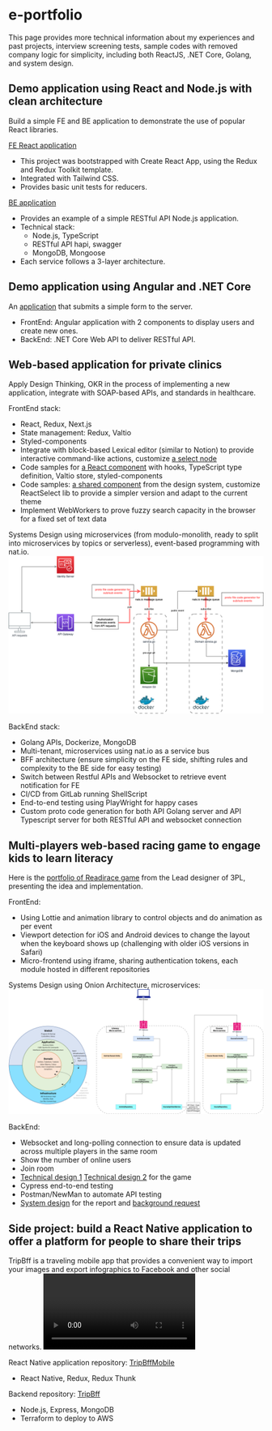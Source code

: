 # e-portfolio

This page provides more technical information about my experiences and past projects, interview screening tests, sample codes with removed company logic for simplicity, including both ReactJS, .NET Core, Golang, and system design.

## Demo application using React and Node.js with clean architecture

Build a simple FE and BE application to demonstrate the use of popular React libraries.

[FE React application](https://github.com/truongngoctuan/si-screening-fe-app)

* This project was bootstrapped with Create React App, using the Redux and Redux Toolkit template.
* Integrated with Tailwind CSS.
* Provides basic unit tests for reducers.

[BE application](https://github.com/truongngoctuan/si-screening-be-app)

* Provides an example of a simple RESTful API Node.js application.
* Technical stack:
  * Node.js, TypeScript
  * RESTful API hapi, swagger
  * MongoDB, Mongoose
* Each service follows a 3-layer architecture.

## Demo application using Angular and .NET Core

An [application](https://github.com/truongngoctuan/coding-test001) that submits a simple form to the server.

* FrontEnd: Angular application with 2 components to display users and create new ones.
* BackEnd: .NET Core Web API to deliver RESTful API.

## Web-based application for private clinics

Apply Design Thinking, OKR in the process of implementing a new application, integrate with SOAP-based APIs, and standards in healthcare.

FrontEnd stack:

* React, Redux, Next.js
* State management: Redux, Valtio
* Styled-components
* Integrate with block-based Lexical editor (similar to Notion) to provide interactive command-like actions, customize [a select node](Silent/Lexical/custom-select/CustomSelect.component.tsx)
* Code samples for [a React component](Silent/CodeSamples/module_mail/mail-item/MailItem.tsx) with hooks, TypeScript type definition, Valtio store, styled-components
* Code samples: [a shared component](Silent/CodeSamples/design_system/ReactSelect/ReactSelect.tsx) from the design system, customize ReactSelect lib to provide a simpler version and adapt to the current theme
* Implement WebWorkers to prove fuzzy search capacity in the browser for a fixed set of text data

Systems Design using microservices (from modulo-monolith, ready to split into microservices by topics or serverless), event-based programming with nat.io.
![Systems Design](/Silent/systems_design_silent.drawio.png)

BackEnd stack:

* Golang APIs, Dockerize, MongoDB
* Multi-tenant, microservices using nat.io as a service bus
* BFF architecture (ensure simplicity on the FE side, shifting rules and complexity to the BE side for easy testing)
* Switch between Restful APIs and Websocket to retrieve event notification for FE
* CI/CD from GitLab running ShellScript
* End-to-end testing using PlayWright for happy cases
* Custom proto code generation for both API Golang server and API Typescript server for both RESTful API and websocket connection

## Multi-players web-based racing game to engage kids to learn literacy

Here is the [portfolio of Readirace game](https://yummyux.com.au/readiracer/) from the Lead designer of 3PL, presenting the idea and implementation.

FrontEnd:

* Using Lottie and animation library to control objects and do animation as per event
* Viewport detection for iOS and Android devices to change the layout when the keyboard shows up (challenging with older iOS versions in Safari)
* Micro-frontend using iframe, sharing authentication tokens, each module hosted in different repositories

Systems Design using Onion Architecture, microservices:
![Systems Design](/3PL/Systems_Design_3PL.drawio.png)

BackEnd:

* Websocket and long-polling connection to ensure data is updated across multiple players in the same room
* Show the number of online users
* Join room
* [Technical design 1](3PL/PYCO-TechnicaldesignforReadiRacergame-060921-0913.pdf) [Technical design 2](3PL/PYCO-MultiplayermodeforReadiRacer-060921-0913.pdf) for the game
* Cypress end-to-end testing
* Postman/NewMan to automate API testing
* [System design](3PL/SATURN-SchoolActivityUsageReport-060921-0915.pdf) for the report and [background request](3PL/SATURN-BackgroundRequestProcessingSystem-060921-0917.pdf)

## Side project: build a React Native application to offer a platform for people to share their trips

TripBff is a traveling mobile app that provides a convenient way to import your images and export infographics to Facebook and other social networks.
![Video Demo](/TripBff/DemoVideoV1.mp4)

React Native application repository: [TripBffMobile](https://github.com/Reborn1320/tripbffmobile/tree/master/TripBffMobileV2)

* React Native, Redux, Redux Thunk

Backend repository: [TripBff](https://github.com/Reborn1320/tripbffserver/tree/master/apis/trip-api)

* Node.js, Express, MongoDB
* Terraform to deploy to AWS
